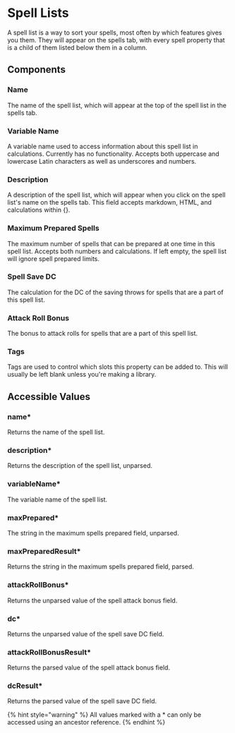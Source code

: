 # Spell Lists

A spell list is a way to sort your spells, most often by which features gives you them. They will appear on the spells tab, with every spell property that is a child of them listed below them in a column.

## Components

### Name

The name of the spell list, which will appear at the top of the spell list in the spells tab.

### Variable Name

A variable name used to access information about this spell list in calculations. Currently has no functionality. Accepts both uppercase and lowercase Latin characters as well as underscores and numbers.

### Description

A description of the spell list, which will appear when you click on the spell list's name on the spells tab. This field accepts markdown, HTML, and calculations within {}.

### Maximum Prepared Spells

The maximum number of spells that can be prepared at one time in this spell list. Accepts both numbers and calculations. If left empty, the spell list will ignore spell prepared limits.

### Spell Save DC

The calculation for the DC of the saving throws for spells that are a part of this spell list.

### Attack Roll Bonus

The bonus to attack rolls for spells that are a part of this spell list.

### Tags

Tags are used to control which slots this property can be added to. This will usually be left blank unless you're making a library.

## Accessible Values

### name\*

Returns the name of the spell list.

### description\*

Returns the description of the spell list, unparsed.

### variableName\*

The variable name of the spell list.

### maxPrepared\*

The string in the maximum spells prepared field, unparsed.

### maxPreparedResult\*

Returns the string in the maximum spells prepared field, parsed.

### attackRollBonus\*

Returns the unparsed value of the spell attack bonus field.

### dc\*

Returns the unparsed value of the spell save DC field.

### attackRollBonusResult\*

Returns the parsed value of the spell attack bonus field.

### dcResult\*

Returns the parsed value of the spell save DC field.

{% hint style="warning" %}
All values marked with a \* can only be accessed using an ancestor reference.
{% endhint %}

